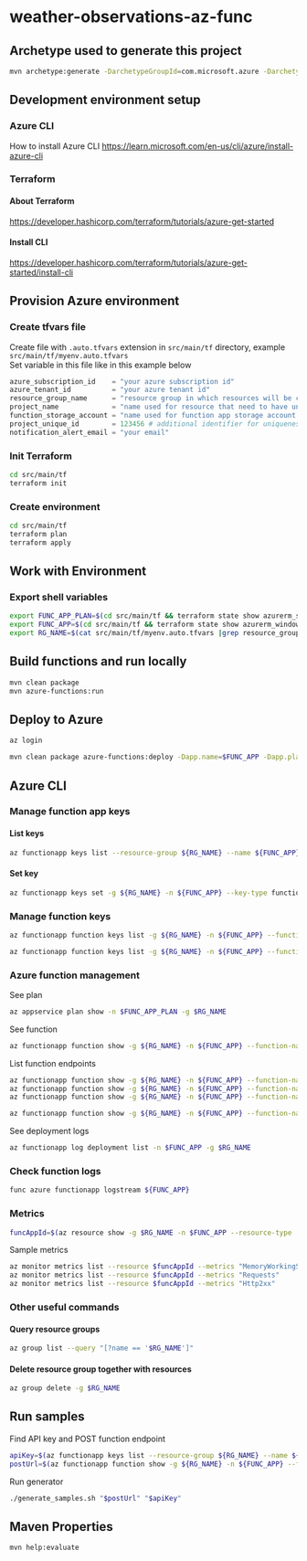 # weather-observations-az-func

## Archetype used to generate this project
```bash
mvn archetype:generate -DarchetypeGroupId=com.microsoft.azure -DarchetypeArtifactId=azure-functions-archetype -DjavaVersion=11
```

## Development environment setup

### Azure CLI
How to install Azure CLI https://learn.microsoft.com/en-us/cli/azure/install-azure-cli

### Terraform
#### About Terraform
https://developer.hashicorp.com/terraform/tutorials/azure-get-started
#### Install CLI
https://developer.hashicorp.com/terraform/tutorials/azure-get-started/install-cli  

## Provision Azure environment
### Create tfvars file
Create file with `.auto.tfvars` extension in `src/main/tf` directory, example `src/main/tf/myenv.auto.tfvars`  
Set variable in this file like in this example below
```terraform
azure_subscription_id    = "your azure subscription id"
azure_tenant_id          = "your azure tenant id"
resource_group_name      = "resource group in which resources will be created"
project_name             = "name used for resource that need to have unique name"
function_storage_account = "name used for function app storage account that need to have unique name"
project_unique_id        = 123456 # additional identifier for uniqueness
notification_alert_email = "your email"
```
### Init Terraform
```bash
cd src/main/tf
terraform init
```

### Create environment
```bash
cd src/main/tf
terraform plan
terraform apply
```

## Work with Environment
### Export shell variables
```bash
export FUNC_APP_PLAN=$(cd src/main/tf && terraform state show azurerm_service_plan.this |grep name |grep -v resource_group_name |grep -v sku_name |cut -d "=" -f2 |xargs |tr -d '[:space:]')
export FUNC_APP=$(cd src/main/tf && terraform state show azurerm_windows_function_app.this |grep name |grep -v hostname |grep -v resource_group_name |grep -v storage_account_name |head -n1 |cut -d "=" -f2 |xargs |tr -d '[:space:]')
export RG_NAME=$(cat src/main/tf/myenv.auto.tfvars |grep resource_group_name |cut -d "=" -f2 |xargs |tr -d '[:space:]')
```

## Build functions and run locally
```bash
mvn clean package
mvn azure-functions:run
```

## Deploy to Azure
```bash
az login
```
```bash
mvn clean package azure-functions:deploy -Dapp.name=$FUNC_APP -Dapp.plan.name=$FUNC_APP_PLAN -Dapp.resource.group=$RG_NAME
```

## Azure CLI
### Manage function app keys
#### List keys
```bash
az functionapp keys list --resource-group ${RG_NAME} --name ${FUNC_APP}
```
#### Set key
```bash
az functionapp keys set -g ${RG_NAME} -n ${FUNC_APP} --key-type functionKeys --key-name MyKeyName --key-value MyKeyValue
```
### Manage function keys
```bash
az functionapp function keys list -g ${RG_NAME} -n ${FUNC_APP} --function-name get-latest-observations-v1
```
```bash
az functionapp function keys list -g ${RG_NAME} -n ${FUNC_APP} --function-name post-observations-v1
```

### Azure function management
See plan  
```bash
az appservice plan show -n $FUNC_APP_PLAN -g $RG_NAME
```

See function  
```bash
az functionapp function show -g ${RG_NAME} -n ${FUNC_APP} --function-name get-latest-observations-v1
```
List function endpoints  
```bash
az functionapp function show -g ${RG_NAME} -n ${FUNC_APP} --function-name get-latest-observations-v1 |jq -r '.invokeUrlTemplate'
az functionapp function show -g ${RG_NAME} -n ${FUNC_APP} --function-name get-latest-observation-v1 |jq -r '.invokeUrlTemplate'
az functionapp function show -g ${RG_NAME} -n ${FUNC_APP} --function-name get-extremes-v1 |jq -r '.invokeUrlTemplate'
```
```bash
az functionapp function show -g ${RG_NAME} -n ${FUNC_APP} --function-name post-observations-v1
```

See deployment logs  
```bash
az functionapp log deployment list -n $FUNC_APP -g $RG_NAME
```

### Check function logs
```bash
func azure functionapp logstream ${FUNC_APP}
```

### Metrics
```bash
funcAppId=$(az resource show -g $RG_NAME -n $FUNC_APP --resource-type 'Microsoft.Web/sites' |jq -r '.id')
```
Sample metrics  
```bash
az monitor metrics list --resource $funcAppId --metrics "MemoryWorkingSet"
az monitor metrics list --resource $funcAppId --metrics "Requests"
az monitor metrics list --resource $funcAppId --metrics "Http2xx"
```

### Other useful commands
#### Query resource groups
```bash
az group list --query "[?name == '$RG_NAME']"
```

#### Delete resource group together with resources
```bash
az group delete -g $RG_NAME
```

## Run samples
Find API key and POST function endpoint
```bash
apiKey=$(az functionapp keys list --resource-group ${RG_NAME} --name ${FUNC_APP} |jq -r '.functionKeys.default')
postUrl=$(az functionapp function show -g ${RG_NAME} -n ${FUNC_APP} --function-name post-observations-v1 |jq -r '.invokeUrlTemplate')
```
Run generator
```bash
./generate_samples.sh "$postUrl" "$apiKey"
```

## Maven Properties
```bash
mvn help:evaluate
```